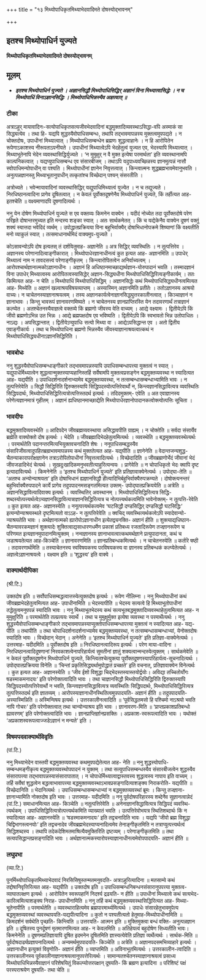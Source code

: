 +++
title = "१३ मिथ्योपाधिकृतमिथ्याभेदवादिमते दोषस्योद्भावनम्"

+++


## इतश्च मिथ्योपाधिर्न युज्यते

**मिथ्योपाधिकृतमिथ्याभेदवादिमते दोषस्योद्भावनम्**

## **मूलम्**

- ***इतश्च मिथ्योपाधिर्न युज्यते । अज्ञानसिद्धौ मिथ्योपाधिसिद्धिर् अज्ञानं विना मिथ्यात्वासिद्धेः । न च मिथ्योपाधिं विनाऽज्ञानसिद्धिः । मिथ्योपाधिभिन्नस्यैव अज्ञत्वात् ॥***

### **टीका** 

अत्राऽहुर् मायावादिनः-सत्योपाधिकृतसत्यजीवभेदवादिनां बद्धमुक्तादिव्यवस्थाऽसिद्धा-वपि अस्माकं सा सिद्ध्यत्येव । तथा हि- यद्यपि शुद्धस्यैवोपाधिसम्बन्धः, तथापि तद्भावमापन्नस्य मुक्तत्वमुपपद्यते । न चोक्तदोषः, उपाधीनां मिथ्यात्वात् । मिथ्योपाधिसम्बन्धेन ब्रह्मणः शुद्धत्वाहानेः । न हि आरोपितेन रूपेणाऽकाशस्य नीरूपताऽपनीयते । उपाधीनां मिथ्यात्वेऽपि भेदहेतुत्वं युज्यत एव, भेदस्यापि मिथ्यात्वात् । मिथ्याभूतेनापि भेदेन व्यवस्थासिद्धिर्युज्यते । ‘न मुमुक्षुर् न वै मुक्त इत्येषा परमार्थता’ इति व्यवस्थानामपि काल्पनिकत्वात् । यद्यप्युपाधिसम्बन्ध एव संसारबीजम् । तथाऽपि यदुपाध्यवच्छिन्नस्य
ज्ञानमुत्पन्नं नासौ स्वोपाधिमन्योपाधीन् वा पश्यति । मिथ्योपाधीनां ज्ञानेन निवृत्तत्वात् । किन्त्वात्मनः शुद्धब्रह्मभावमेवानुभवति । अनुत्पन्नज्ञानस्तु मिथ्याभूतानुपाधीन् तत्कृतांश्च विच्छेदान् पश्यन् संसरतीति ।

अत्रोच्यते । भवेन्मायावादिनां व्यवस्थासिद्धिर् यद्युपाधिमिथ्यात्वं युज्येत । न च तद्युज्यते । निरधिष्ठानत्वादिना प्रागेव दूषितत्वात् । न केवलं पूर्वोक्तदूषणेनैव मिथ्योपाधिर्न युज्यते, किं तर्हीत्यत आह-इतश्चेति ॥ वक्ष्यमाणादपि दूषणादित्यर्थः ।

ननु येन दोषेण मिथ्योपाधिर्न युज्यते स एव वक्तव्यः किमनेन वाक्येन । यदीदं नोच्येत तदा पूर्वोक्तदोषे परेण परिहृते दोषान्तरमुच्यत इति मन्दस्य शङ्का स्यात् । अतः सार्थकमेतत् । किं च यद्येकेनैव वाक्येन दूषणं वक्तुं शक्यं स्यात्तदा भवेदिदं व्यर्थम् । उपोद्धातप्रक्रियया विना बहुभिर्वाक्यैर् दोषाभिधानोपक्रमे शिष्याणां किं वक्ष्यतीति मनो व्याकुलं स्यात् । तत्समाधानार्थमिदं वाक्यमुप-युज्यते ।

कोऽसावन्योऽपि दोष इत्यतस् तं दर्शयितुमाह- अज्ञानेति ॥ अत्र सिद्धिर् व्यवस्थितिः । न तूत्पत्तिरेव । अज्ञानस्य परेणानादित्वाङ्गीकारात् । मिथ्योपाधेरज्ञानाधीनत्वं कुत इत्यत आह- अज्ञानमिति ॥ उपाधेर् मिथ्यात्वं नाम न तावदसत्त्वं परेणाङ्गीकृतम् । किन्त्वारोपितत्वेन अनिर्वाच्यत्वम् । आरोपश्चार्थज्ञानात्मकोऽज्ञानाधीनः । अज्ञानं हि अधिष्ठानमाच्छाद्यार्थज्ञान-योरुपादानं भवति । तस्मादज्ञानं विना उपाधेर् मिथ्यात्वस्य आरोपितत्वस्यासिद्धेर् अज्ञान-सिद्ध्यधीना मिथ्योपाधिसिद्धिरित्यङ्गीकार्यम् । ततः किमित्यत आह- न चेति ॥ मिथ्योपाधिं मिथ्योपाधिसिद्धिम् । अज्ञानसिद्धेः कथं मिथ्योपाधिसिद्ध्यधीनत्वमित्यत आह- मिथ्येति ॥ अज्ञानं खल्वाश्रयविषयव्याप्तम् । अस्यास्मिन् अज्ञानमिति प्रतीतेः । ततोऽज्ञानस्य आश्रयो वाच्यः। न चाचेतनस्याज्ञानाश्रयत्वम् । तस्य अज्ञानकार्यत्वेनाज्ञानसिद्ध्युत्तरकालीनत्वात् । किञ्चाज्ञानं न ज्ञानाभावः । किन्तु भावरूपं ज्ञानावरणमिष्यते । न चाचेतनस्य ज्ञानप्राप्तिरस्ति येन तदावरणार्थं तत्राज्ञानं कल्प्येत ।
अतश्चेतनस्यैवाज्ञत्वे वक्तव्ये किं ब्रह्मणो जीवस्य वेति वाच्यम् । आद्ये वक्ष्यामः । द्वितीयेऽपि किं जीवो ब्रह्मणोऽभिन्न उत भिन्नः । आद्ये ब्रह्मपक्षदोष एव भविष्यति । द्वितीयेऽपि किं स्वभावतो भिन्न उतोपाधितः । नाऽद्यः । अपसिद्धान्तात् । द्वितीयेऽप्युपाधिः सत्यो मिथ्या वा । आद्येऽपसिद्धान्त एव । अतो द्वितीय एवाङ्गीकार्यः । तथा च मिथ्योपाधिना ब्रह्मणो भिन्नस्यैव जीवस्याज्ञानाश्रयत्वात्कथं न मिथ्योपाधिसिद्ध्यधीनाऽज्ञानसिद्धिरिति ।

### **भावबोधः** 

ननु शुद्धस्यैवोपाधिसम्बन्धाङ्गीकारे तद्भावमापन्नस्यापि उपाधिसम्बन्धापत्त्या मुक्तत्वं न स्यात् । यद्युपाधेर्मिथ्यात्वेन शुद्धत्वान्मुक्तस्याप्यहानिस्तर्हि सर्वेषामपि मुक्तत्वप्रसङ्गेन बद्धमुक्तव्यवस्था न स्यादित्यत आह- यद्यपीति ॥ उपाधिदर्शनादर्शनाभ्यामेव बद्धमुक्तव्यवस्था, न तत्सम्बन्धासम्बन्धाभ्यामिति भावः । न तूत्पत्तिरेवेति ॥ सिद्धौ सिद्धिरिति द्विरुक्तस्यापि सिद्धिपदस्योत्पत्तिरेवार्थो न, किन्त्वज्ञानसिद्धावित्यत्र व्यवस्थितिः सिद्धिपदार्थः, मिथ्योपाधिसिद्धिरित्यत्रोत्पत्तिस्तदर्थ इत्यर्थः । तदिदमुक्तम्- एवेति ॥ अत एवाज्ञानस्य परेणेत्यज्ञानमात्रं गृहीतम् । अज्ञानं ह्यधिष्ठानमाच्छाद्येति मिथ्योपाधेरज्ञानोपादानकत्वोक्त्योत्पत्तिः सूचिता ।

### **भावदीपः**

बद्धमुक्तादिव्यवस्थेति ॥ आदिपदेन जीवब्रह्मव्यवस्थाया असिद्धावपीति ग्राह्यम् । न चोक्तेति ॥ सर्वदा संसार्येव ब्रह्मेति वाक्योक्तो दोष इत्यर्थः । भेदेति ॥ जीवब्रह्मादिभेदहेतुत्वमित्यर्थः । व्यवस्थेति ॥ बद्धमुक्तव्यवस्थेत्यर्थः । परमार्थतेति पदानन्तरमित्यभियुक्तवचनादिति शेषः । ननूपाधिसम्बद्धस्यैव संसारिजीवत्वादुपहितब्रह्मभावमापन्नस्य कथं मुक्ततेत्यत आह- यद्यपीति ॥ ज्ञानेनेति ॥ वेदान्तजन्यशुद्ध-चैतन्याकारापरोक्षज्ञानेन तत्राऽरोपितोपाधीनां निवृत्तत्वादित्यर्थः । विच्छेदादिति ॥ जीवब्रह्मणोर्भेदं जीवानां भेदं जीवजडादिभेदं चेत्यर्थः । सुखदुःखादिकमनुभवतीत्याहुरित्यन्वयः । प्रागेवेति ॥ न चोपाधिकृतो भेदः क्वापि दृष्ट इत्यादावित्यर्थः । किमनेनेति ॥ ‘इतश्च मिथ्योपाधिर्न युज्यते’ इति प्रतिज्ञावाक्येनेत्यर्थः । उपोद्घा-तेति ॥
‘अतश्च अन्योन्याश्रयता’ इति दोषाभिधानं ह्यज्ञानसिद्धौ हीत्यादिभिर्बहुभिर्वाक्यैरुपक्रम्यते । दोषोक्त्यनन्तरं बहुभिर्वाक्यैरुपपादने कार्ये प्रागेव तदुपपादनमसङ्गतमित्यत उक्तम्- उपोद्घातप्रक्रिययेति ॥ अत्रेति ॥ अज्ञानसिद्धावित्यादिवाक्य इत्यर्थः । व्यवस्थितिर् अवस्थानम् । मिथ्योपाधिसिद्धिरित्यत्र सिद्धि-शब्दस्योत्पत्त्यर्थत्वेऽप्यज्ञानसिद्धावित्यत्राज्ञानसिद्धिरित्यत्र च नोत्पत्त्यर्थकत्वमिति भावेनोक्तम्- न तूत्पत्ति-रेवेति ॥ कुत इत्यत आह- अज्ञानस्येति ॥ ननूत्पत्त्यर्थकत्वमेव ‘घटसिद्धौ दण्डसिद्धिर् दण्डसिद्धौ घटसिद्धिः’ इत्यन्योन्याश्रयस्थले दृष्टमित्यतो वाऽऽह- न तूत्पत्तिरेवेति ॥ क्वचिद् व्यवस्थित्यर्थकत्वेऽपि स्यादेवान्यो-न्याश्रयतेति भावः । अर्थज्ञानात्मको ह्यारोपोऽज्ञानाधीन इत्येतद्व्यनक्ति- अज्ञानं हीति ॥ शुक्त्याद्यधिष्ठान-चैतन्यावरकमज्ञानं शुक्त्यादेः शुक्तित्वाद्यसाधारणधर्मेण प्रकाशं प्रतिबध्य रजतादिरूपेण तज्ज्ञानरूपेण च परिणमत इत्यज्ञानमुपादानमित्युक्तम् । नन्वज्ञानस्य ज्ञानाभावत्वात्कथमर्थज्ञाने प्रत्युपादानता, कथं च जडाश्रयतेत्यत आह-किञ्चेति ॥ ज्ञानावरणमिति ॥ ज्ञानप्रतिबन्धकमित्यर्थः । न चाचेतनस्येति ॥ कर्तरि षष्ठी । तदावरणार्थमिति ॥ तस्याचेतनस्य स्वविषयकस्य परविषयकस्य वा ज्ञानस्य प्रतिबन्धकं कल्प्येतेत्यर्थः । अज्ञत्वेऽज्ञानाश्रयत्वे । वक्ष्याम इति ॥ ‘शुद्धस्य’ इति वाक्ये ।

### **वाक्यार्थदीपिका**

(श्री.टि.)

उक्तदोष इति ॥ सर्वोपाधिसम्बद्धत्वात्तस्येत्युक्तदोष इत्यर्थः । रूपेण नीलिम्ना । ननु मिथ्योपाधीनां कथं जीवब्रह्मभेदहेतुत्वमित्यत आह- उपाधीनामिति ॥ भेदस्यापीति ॥ भेदस्य सत्यत्वे हि मिथ्याभूतोपाधीनां तद्धेतुत्वमनुपपन्नं स्यादिति भावः । ननु मिथ्याभूतभेदस्य कथं सत्यभूतबद्धमुक्तादिव्यवस्थाहेतुत्वमित्यत आह- न मुमुक्षुरिति ॥ परमार्थतेति तल्प्रत्ययः स्वार्थे । तथा च मुमुक्षुर्मुक्त इत्येषा व्यवस्था न परमार्थेत्यर्थः । ननु शुद्धस्यैवोपाधिसम्बन्धाङ्गीकारे तद्भावमापन्नस्याप्युक्तोपाधिसम्बन्धापत्त्या मुक्तत्वं न स्यादित्यत आह- यद्य-पीति ॥ तथापीति ॥ तथा चोपाधिदर्शनादर्शनाभ्यामेव बद्धमुक्तव्यवस्था, न तत्सम्बन्धासम्बन्धाभ्यां, येनोक्तदोषः स्यादिति भावः । विच्छेदान् भेदान् । अनेनेति ॥ ‘इतश्च मिथ्योपाधिर्न युज्यते’ इति प्रतिज्ञा-वाक्येनेत्यर्थः । उत्तरमाह- यदीदमिति ॥ पूर्वोक्तदोष इति ॥ निरधिष्ठानत्वादिरूप इत्यर्थः । परेण माया-वादिना । निरधिष्ठानत्वादिदूषणानां निरवकाशत्वेनापरिहार्यत्वं सुमतीनां ज्ञातुं शक्यत्वान्मन्दस्येत्युक्तम् । सार्थकमेवेति ॥ न केवलं पूर्वोक्तदूषणेन मिथ्योपाधिर्न युज्यते, किन्त्वितश्चेत्युक्त्या पूर्वोक्तदूषणस्यापरिहार्यत्व-सूचनादित्यर्थः । उपोद्घातप्रक्रियया विनेति ॥ ‘चिन्तां प्रकृतिसिद्ध्यर्थामुपोद्धातं प्रचक्षते’ इति वचनात्, प्रतिज्ञावाक्येन विनेत्यर्थः । कुत इत्यत आह- अज्ञानस्येति ॥ ‘जीव ईशो विशुद्धा चिद्भेदस्तस्यास्तयोर्द्वयोः। अविद्या तच्चितोर्योगः षडस्माकमनादयः’ इति परेणोक्तत्वादिति भावः । तथा चाज्ञानसिद्धौ मिथ्योपाधिसिद्धिरिति द्विरुक्तस्यापि सिद्धिपदस्योत्पत्तिरेवार्थो न भवति, किन्त्वज्ञानासिद्धावित्यत्र व्यवस्थितिः सिद्धिपदार्थः, मिथ्योपाधिसिद्धिरित्यत्र तूत्पत्तिस्तदर्थ इति ज्ञातव्यम् । आरोपस्याज्ञानाधीनस्थितित्वमुपपादयति- अज्ञानं हीति ॥ तदुपपादयति- अस्यास्मिन्निति ॥ अस्मिन्विषय इत्यर्थः । उत्तरकालीनत्वादिति ॥ ‘पूर्वसिद्धतमसो हि पश्चिमो नाऽश्रयो भवति नापि गोचरः’ इति परेणोक्तत्वात् तथा चान्योन्याश्रय इति भावः । ज्ञानावरण-मिति ॥ ‘प्राप्तप्रकाशप्रतिबन्धो ह्यावरणम्’ इति परेणोक्तत्वादिति भावः । ज्ञानप्राप्तिर्ज्ञानप्रसक्तिः । अप्रकाश-स्वरूपत्वादिति भावः । यथोक्तं ‘अप्रकाशस्वरूपत्वाज्जडेऽज्ञानं न मन्यते’ इति ।

### **विषमपदवाक्यार्थविवृतिः**

(पां.टि.)

ननु मिथ्याभेदेन वास्तवी बद्धमुक्तव्यवस्था कथमुपपद्येतेत्यत आह- नेति ॥ ननु शुद्धस्योपाधि-सम्बन्धमङ्गीकृत्य बद्धमुक्तव्यवस्थोपपादनं न युक्तम् । तथा सत्युपाधिसम्बन्धस्यैव संसारबीजत्वेन शुद्धस्यैव संसारापत्त्या तद्भावापन्नस्यासंसारापातात् । न चोपाधेर्मिथ्यात्वाद्वास्तवस्य शुद्धत्वस्य नापाय इति वाच्यम् । तर्हि सर्वेषां शुद्धत्वेन बद्धत्वाभावापत्त्या बद्धमुक्तव्यवस्थाऽभावप्रसङ्गादित्याशङ्क्य निराकरोति- यद्यपीति ॥ विच्छेदानिति ॥ भेदानित्यर्थः । उपाधिसम्बन्धासम्बन्धाभ्यां न बद्धमुक्तव्यवस्थां ब्रूमः । किन्तु तज्ज्ञाना-ज्ञानाभ्यामिति नोक्तदोष इति भावः । उत्तरमाह- यदीदमिति ॥ ननु पूर्वदोषपरिहारस्य शब्देनैव सुज्ञानत्वान्नेदं (पां.टि.) समाधानमित्यत आह- किञ्चेति ॥ नतूत्पत्तिरेवेति ॥ अनेनाज्ञानसिद्धावित्यत्र सिद्धिपदं व्यवस्थि-त्यर्थकम् । उपाधिसिद्धिरित्यत्रोत्पत्त्यर्थकमिति व्याख्यातं भवति । उत्पत्तिरेवोभयत्र स्थितिशब्दार्थः किं न स्यादित्यत आह- अज्ञानस्येति ॥ ‘षडस्माकमनादयः’ इति तद्वचनादिति भावः । यद्यपि ‘जीवो ब्रह्म विशुद्धा चिद्विभागस्त्वनयोः’ इति तद्वचनादेव जीवब्रह्मभेदस्याप्यनादित्वमेव तेनाङ्गीकृतमिति न तत्राप्युत्पत्त्यर्थत्वं सिद्धिशब्दस्य । तथापि तदेकदेशिमतमाश्रित्यैवमुक्तिरिति द्रष्टव्यम् । परेणाङ्गीकृतमिति ॥ तथा सत्यपसिद्धान्तप्रसङ्गादिति भावः । अर्थज्ञानात्मकस्यारोपस्याज्ञानाधीनत्वमेवोपपादयति- अज्ञानं हीति ॥

### **लघुप्रभा**

(व्या.टि.)

पुनर्मिथ्योपाधिकृतमिथ्याभेदवादं निरसिसिषुस्तन्मतमनुवदति- अत्राऽहुरित्यादिना ॥ मतसाम्ये कथं तद्दोषानिवृत्तिरित्यत आह- यद्यपीति ॥ उक्तदोष इति ॥ उपाधिसम्बन्धनिबन्धनसंसारानुपपत्त्या मुक्तत्व-व्याघातलक्षण इत्यर्थः । आरोपितेन स्वरूपहानिं निदर्श्य द्रढयति- न हीति ॥ उपाधीनां मिथ्यात्वे कथं सत्यभेद-कारित्वमित्याशङ्क्य निराह- उपाधीनामिति ॥ ननु तर्हि कथं बद्धमुक्तव्यवस्थासिद्धिरित्यत आह- मिथ्या-भूतेनापीति ॥ परमार्थतेति ॥ व्यवस्थाराहित्यमेव ब्रह्मपारमार्थ्यमित्यर्थः । उपाधेः संसारहेतुभावमुपेत्य बद्धमुक्तव्यवस्थां व्यवस्थापयति-यद्यपीत्यादिना ॥ कुतो न पश्यतीत्यतो हेतुमाह-मिथ्योपाधीनामिति ॥ किमदर्शनं सर्वथेति पृच्छति- किन्त्विति ॥ उत्तरयति- आत्मन इति ॥ मुक्तिमुक्त्वा बन्धं वक्ति- अनुत्पन्नज्ञान इति ॥ दूषितस्य पुनर्दूषणं मृतमारणमित्यत आह- न केवलमिति ॥ अतिहेयत्वं बहुदोषेण सिध्यतीति भावः। किमनेनेति ॥ दूषणमप्रतिज्ञायापि दूषित इदमनेन दूषितमिति ज्ञास्यत्येवेति प्रतिज्ञा व्यर्थेत्यर्थः । सार्थक-मिति ॥ पूर्वदोषदार्ढ्यप्रज्ञापनादित्यर्थः । अन्यमर्थमुपपादयति- किञ्चेति ॥ अत्रेति ॥ अज्ञानपदसमभिव्याहारे इत्यर्थः । अज्ञानाधीन इत्युक्तं विवृणोति- अज्ञानं हीति ॥ व्याप्तमिति ॥ अविनाभूतमित्यर्थः । उत्तरकालीन-त्वादिति ॥ उत्तरकालीनस्य पूर्वकालीनाज्ञानाश्रयत्वानुपपत्तेरित्यर्थः । सामान्यतश्चेतनस्याज्ञानाश्रयत्वं प्रसाध्य मिथ्योपाधिभिन्नस्यैवाज्ञानं परिशेषयितुं विकल्प्योत्तरपक्षान् दूषयति- किं ब्रह्मण इत्यादिना ॥ परिशिष्टं पक्षं परस्पराश्रयेण दूषयति- तथा चेति ॥

